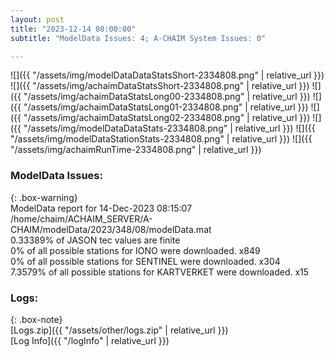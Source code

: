 ```yaml
---
layout: post
title: "2023-12-14 08:00:00"
subtitle: "ModelData Issues: 4; A-CHAIM System Issues: 0"

---
```


![]({{ "/assets/img/modelDataDataStatsShort-2334808.png" | relative_url }})
![]({{ "/assets/img/achaimDataStatsShort-2334808.png" | relative_url }})
![]({{ "/assets/img/achaimDataStatsLong00-2334808.png" | relative_url }})
![]({{ "/assets/img/achaimDataStatsLong01-2334808.png" | relative_url }})
![]({{ "/assets/img/achaimDataStatsLong02-2334808.png" | relative_url }})
![]({{ "/assets/img/modelDataDataStats-2334808.png" | relative_url }})
![]({{ "/assets/img/modelDataStationStats-2334808.png" | relative_url }})
![]({{ "/assets/img/achaimRunTime-2334808.png" | relative_url }})


### ModelData Issues:  
  
{: .box-warning}  
 ModelData report for 14-Dec-2023 08:15:07   
 /home/chaim/ACHAIM_SERVER/A-CHAIM/modelData/2023/348/08/modelData.mat   
 0.33389% of JASON tec values are finite   
 0% of all possible stations for IONO were downloaded. x849   
 0% of all possible stations for SENTINEL were downloaded. x304   
 7.3579% of all possible stations for KARTVERKET were downloaded. x15   
  


### Logs:  
  
{: .box-note}  
[Logs.zip]({{ "/assets/other/logs.zip" | relative_url }})  
[Log Info]({{ "/logInfo" | relative_url }})  
